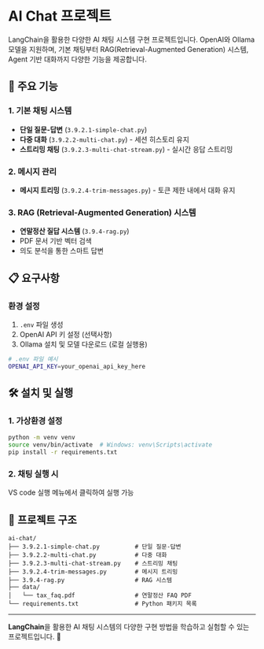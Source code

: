 # AI Chat 프로젝트

LangChain을 활용한 다양한 AI 채팅 시스템 구현 프로젝트입니다. OpenAI와 Ollama 모델을 지원하며, 기본 채팅부터 RAG(Retrieval-Augmented Generation) 시스템, Agent 기반 대화까지 다양한 기능을 제공합니다.

## 🚀 주요 기능

### 1. 기본 채팅 시스템

- **단일 질문-답변** (`3.9.2.1-simple-chat.py`)
- **다중 대화** (`3.9.2.2-multi-chat.py`) - 세션 히스토리 유지
- **스트리밍 채팅** (`3.9.2.3-multi-chat-stream.py`) - 실시간 응답 스트리밍

### 2. 메시지 관리

- **메시지 트리밍** (`3.9.2.4-trim-messages.py`) - 토큰 제한 내에서 대화 유지

### 3. RAG (Retrieval-Augmented Generation) 시스템

- **연말정산 질답 시스템** (`3.9.4-rag.py`)
- PDF 문서 기반 벡터 검색
- 의도 분석을 통한 스마트 답변

## 📋 요구사항

### 환경 설정

1. `.env` 파일 생성
2. OpenAI API 키 설정 (선택사항)
3. Ollama 설치 및 모델 다운로드 (로컬 실행용)

```bash
# .env 파일 예시
OPENAI_API_KEY=your_openai_api_key_here
```

## 🛠️ 설치 및 실행

### 1. 가상환경 설정

```bash
python -m venv venv
source venv/bin/activate  # Windows: venv\Scripts\activate
pip install -r requirements.txt
```

### 2. 채팅 실행 시

VS code 실행 메뉴에서 클릭하여 실행 가능

## 📁 프로젝트 구조

```
ai-chat/
├── 3.9.2.1-simple-chat.py          # 단일 질문-답변
├── 3.9.2.2-multi-chat.py           # 다중 대화
├── 3.9.2.3-multi-chat-stream.py    # 스트리밍 채팅
├── 3.9.2.4-trim-messages.py        # 메시지 트리밍
├── 3.9.4-rag.py                    # RAG 시스템
├── data/
│   └── tax_faq.pdf                 # 연말정산 FAQ PDF
└── requirements.txt                # Python 패키지 목록
```

---

**LangChain**을 활용한 AI 채팅 시스템의 다양한 구현 방법을 학습하고 실험할 수 있는 프로젝트입니다. 🚀
